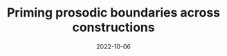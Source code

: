 ---
title: "Priming prosodic boundaries across constructions "
collection: talks
type: "Conference talk"
permalink: /talks/2022-10-06-bevivino-LE-2022
venue: "Linguistic Evidence 2022"
date: 2022-10-06
location: "Paris, France"
image: '/images/snaps/PP_EN_norming.png'
citation: '<strong>Bevivino, D.</strong>, Turco, G., &amp; Hemforth, B. (2022, October 6). Priming prosodic boundaries across constructions. <em>Linguistic Evidence Conference</em>. Paris, France. [Talk &amp; <a href=&quot;https://cnrs.hal.science/hal-03924619/document&quot;>Conference paper</a>]'
coauthors: 'G. Turco &amp; B. Hemforth'
category: talks
---